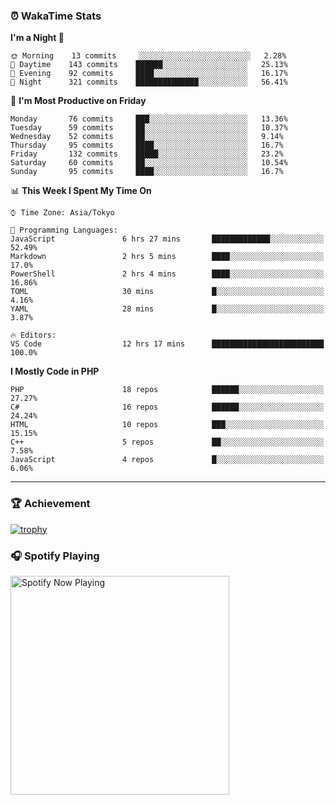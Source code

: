 ### ⏰ WakaTime Stats


<!--START_SECTION:waka-->
**I'm a Night 🦉** 

```text
🌞 Morning    13 commits     ░░░░░░░░░░░░░░░░░░░░░░░░░   2.28% 
🌆 Daytime    143 commits    ██████░░░░░░░░░░░░░░░░░░░   25.13% 
🌃 Evening    92 commits     ████░░░░░░░░░░░░░░░░░░░░░   16.17% 
🌙 Night      321 commits    ██████████████░░░░░░░░░░░   56.41%

```
📅 **I'm Most Productive on Friday** 

```text
Monday       76 commits     ███░░░░░░░░░░░░░░░░░░░░░░   13.36% 
Tuesday      59 commits     ██░░░░░░░░░░░░░░░░░░░░░░░   10.37% 
Wednesday    52 commits     ██░░░░░░░░░░░░░░░░░░░░░░░   9.14% 
Thursday     95 commits     ████░░░░░░░░░░░░░░░░░░░░░   16.7% 
Friday       132 commits    █████░░░░░░░░░░░░░░░░░░░░   23.2% 
Saturday     60 commits     ██░░░░░░░░░░░░░░░░░░░░░░░   10.54% 
Sunday       95 commits     ████░░░░░░░░░░░░░░░░░░░░░   16.7%

```


📊 **This Week I Spent My Time On** 

```text
⌚︎ Time Zone: Asia/Tokyo

💬 Programming Languages: 
JavaScript               6 hrs 27 mins       █████████████░░░░░░░░░░░░   52.49% 
Markdown                 2 hrs 5 mins        ████░░░░░░░░░░░░░░░░░░░░░   17.0% 
PowerShell               2 hrs 4 mins        ████░░░░░░░░░░░░░░░░░░░░░   16.86% 
TOML                     30 mins             █░░░░░░░░░░░░░░░░░░░░░░░░   4.16% 
YAML                     28 mins             █░░░░░░░░░░░░░░░░░░░░░░░░   3.87%

🔥 Editors: 
VS Code                  12 hrs 17 mins      █████████████████████████   100.0%

```

**I Mostly Code in PHP** 

```text
PHP                      18 repos            ██████░░░░░░░░░░░░░░░░░░░   27.27% 
C#                       16 repos            ██████░░░░░░░░░░░░░░░░░░░   24.24% 
HTML                     10 repos            ███░░░░░░░░░░░░░░░░░░░░░░   15.15% 
C++                      5 repos             ██░░░░░░░░░░░░░░░░░░░░░░░   7.58% 
JavaScript               4 repos             █░░░░░░░░░░░░░░░░░░░░░░░░   6.06%

```



<!--END_SECTION:waka-->

---

### 🏆 Achievement

[![trophy](https://github-profile-trophy.vercel.app/?username=Slime-hatena&theme=flat&no-bg=true&no-frame=true&column=8)](https://github.com/ryo-ma/github-profile-trophy)

### 🎧 Spotify Playing

[<img src="https://spotify-now-playing-slime-hatena.vercel.app/api/spotify-playing" alt="Spotify Now Playing" width="350" />](https://open.spotify.com/user/slime_hatena)

<!--
**Slime-hatena/Slime-hatena** is a ✨ _special_ ✨ repository because its `README.md` (this file) appears on your GitHub profile.

Here are some ideas to get you started:

- 🔭 I’m currently working on ...
- 🌱 I’m currently learning ...
- 👯 I’m looking to collaborate on ...
- 🤔 I’m looking for help with ...
- 💬 Ask me about ...
- 📫 How to reach me: ...
- 😄 Pronouns: ...
- ⚡ Fun fact: ...
-->
